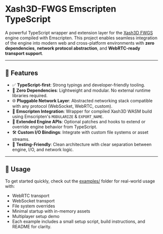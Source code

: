 # Xash3D-FWGS Emscripten TypeScript

A powerful TypeScript wrapper and extension layer for the [Xash3D FWGS](https://github.com/FWGS/xash3d-fwgs) engine compiled with Emscripten. 
This project enables seamless integration of the engine into modern web and cross-platform environments with **zero dependencies**, **network protocol abstraction**, and **WebRTC-ready transport support**.

---

## 🚀 Features

- ✅ **TypeScript-first**: Strong typings and developer-friendly tooling.
- 🔌 **Zero Dependencies**: Lightweight and modular. No external runtime libraries required.
- 🌐 **Pluggable Network Layer**: Abstracted networking stack compatible with any protocol (WebSocket, WebRTC, custom).
- 🧱 **Emscripten Integration**: Wrapper for compiled Xash3D WASM build using Emscripten's `MODULARIZE` & `EXPORT_NAME`.
- 🔄 **Extended Engine APIs**: Optional patches and hooks to extend or override engine behavior from TypeScript.
- 🛠️ **Custom I/O Bindings**: Integrate with custom file systems or asset streams.
- 🧪 **Testing-Friendly**: Clean architecture with clear separation between engine, I/O, and network logic.

---

## 🧩 Usage

To get started quickly, check out the [examples/](https://github.com/yohimik/webxash3d-fwgs/tree/main/packages/examples) folder for real-world usage with:

* WebRTC transport
* WebSocket transport
* File system overrides
* Minimal startup with in-memory assets
* Multiplayer setup demo
* Each example includes a small setup script, build instructions, and README for clarity.
